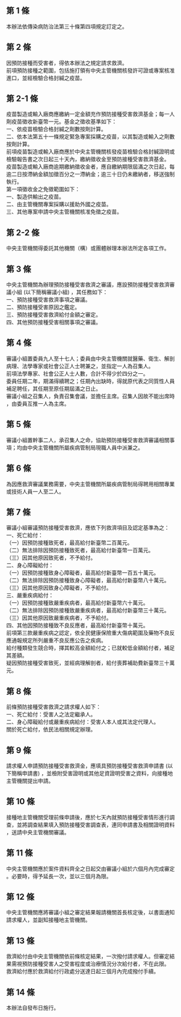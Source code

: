 第 1 條
-------
本辦法依傳染病防治法第三十條第四項規定訂定之。

第 2 條
-------
因預防接種而受害者，得依本辦法之規定請求救濟。  
前項預防接種之範圍，包括施打領有中央主管機關核發許可證或專案核准  
進口，並經檢驗合格封緘之疫苗。

第 2-1 條
---------
疫苗製造或輸入廠商應繳納一定金額充作預防接種受害救濟基金；每一人  
劑疫苗徵收新臺幣一元。基金之徵收基準如下：  
一、依疫苗檢驗合格封緘之劑數按劑計算。  
二、依本法第五十一條規定緊急專案採購之疫苗，以其製造或輸入之劑數  
    按劑計算。  
前項疫苗製造或輸入廠商應於中央主管機關核發疫苗檢驗合格封緘證明或  
檢驗報告書之次日起三十天內，繳納徵收金至預防接種受害救濟基金。  
疫苗製造或輸入廠商逾期繳納徵收金者，應自繳納期限屆滿之次日起，每  
逾二日按滯納金額加徵百分之一滯納金；逾三十日仍未繳納者，移送強制  
執行。  
第一項徵收金之免徵範圍如下：  
一、製造供輸出之疫苗。  
二、由主管機關專案採購以援助外國之疫苗。  
三、其他專案申請中央主管機關核准免徵之疫苗。

第 2-2 條
---------
中央主管機關得委託其他機關（構）或團體辦理本辦法所定各項工作。

第 3 條
-------
中央主管機關為辦理預防接種受害救濟之審議，應設預防接種受害救濟審  
議小組 (以下簡稱審議小組) ，其任務如下：  
一、預防接種受害救濟事項之審議。  
二、預防接種受害原因之鑑定。  
三、預防接種受害救濟給付金額之審定。  
四、其他預防接種受害相關事項之審議。

第 4 條
-------
審議小組置委員九人至十七人；委員由中央主管機關就醫藥、衛生、解剖  
病理、法學專家或社會公正人士聘兼之，並指定一人為召集人。  
前項法學專家、社會公正人士人數，合計不得少於四分之一。  
委員任期二年，期滿得續聘之；任期內出缺時，得就原代表之同質性人員  
補足聘任，其任期至原任期屆滿之日止。  
審議小組之召集人，負責召集會議，並擔任主席。召集人因故不能出席時  
，由委員互推一人為主席。

第 5 條
-------
審議小組置幹事二人，承召集人之命，協助預防接種受害救濟審議相關事  
項；均由中央主管機關所屬疾病管制局現職人員中派兼之。

第 6 條
-------
為因應救濟審議業務需要，中央主管機關所屬疾病管制局得聘用相關專業  
或技術人員一人至二人。

第 7 條
-------
審議小組審議預防接種受害救濟，應依下列救濟項目及認定基準為之：  
一、死亡給付：  
（一）因預防接種致死者，最高給付新臺幣二百萬元。  
（二）無法排除因預防接種致死者，最高給付新臺幣一百萬元。  
（三）因其他原因致死者，不予給付。  
二、身心障礙給付：  
（一）因預防接種致身心障礙者，最高給付新臺幣一百五十萬元。  
（二）無法排除因預防接種致身心障礙者，最高給付新臺幣八十萬元。  
（三）因其他原因致身心障礙者，不予給付。  
三、嚴重疾病給付：  
（一）因預防接種致嚴重疾病者，最高給付新臺幣六十萬元。  
（二）無法排除因預防接種致嚴重疾病者，最高給付新臺幣三十萬元。  
（三）因其他原因致嚴重疾病者，不予給付。  
四、其他因預防接種致不良反應者，最高給付新臺幣十萬元。  
前項第三款嚴重疾病之認定，依全民健康保險重大傷病範圍及藥物不良反  
應通報規定所列嚴重不良反應公告之疾病。  
給付種類發生競合時，擇其較高金額給付之；已就較低金額給付者，補足  
其差額。  
疑因預防接種受害致死，並經病理解剖者，給付喪葬補助費新臺幣三十萬  
元。

第 8 條
-------
前條預防接種受害救濟之請求權人如下：  
一、死亡給付：受害人之法定繼承人。  
二、身心障礙給付或嚴重疾病給付：受害人本人或其法定代理人。  
關於死亡給付，依民法相關規定辦理。

第 9 條
-------
請求權人申請預防接種受害救濟金，應填具預防接種受害救濟申請書 (以  
下簡稱申請書) ，並檢附受害證明或其他足資證明受害之資料，向接種地  
主管機關提出申請。

第 10 條
--------
接種地主管機關受理前條申請後，應於七天內就預防接種受害情形進行調  
查，並將調查結果填入預防接種受害調查表，連同申請書及相關證明資料  
，送請中央主管機關審議。

第 11 條
--------
中央主管機關應於案件資料齊全之日起交由審議小組於六個月內完成審定  
。必要時，得予延長一次，並以三個月為限。

第 12 條
--------
中央主管機關應將審議小組之審定結果報請機關首長核定後，以書面通知  
請求權人，並副知接種地主管機關。

第 13 條
--------
救濟給付由中央主管機關依前條核定結果，一次撥付請求權人。但審定結  
果需視預防接種受害人之受害程度或治療情況分次給付者，不在此限。  
救濟給付應於救濟給付行政處分送達日起三個月內完成撥付手續。

第 14 條
--------
本辦法自發布日施行。

